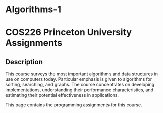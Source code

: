 # Algorithms-1
# COS226 Princeton University Assignments

## Description
This course surveys the most important algorithms and data structures in use on computers today. Particular emphasis is given to algorithms for sorting, searching, and graphs. The course concentrates on developing implementations, understanding their performance characteristics, and estimating their potential effectiveness in applications.

This page contains the programming assignments for this course.
